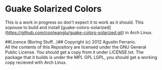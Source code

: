# Guake Solarized Colors #
This is a work in progress so don't expect it to work as it should. This sopouse to build and install [guake-colors-solarized] (https://github.com/coolwanglu/guake-colors-solarized.git) in Arch Linux.

##Licence (Boring Stuff...)##
Copyright (c) 2012 Agustin Ferrario. <br>
All the contents of this Repository are licensed under the GNU General Public License. You should get a copy from it under LICENSE.txt.
The package that it builds is under the MPL GPL LGPL, you should get a working copy recieved with Arch Linux.

